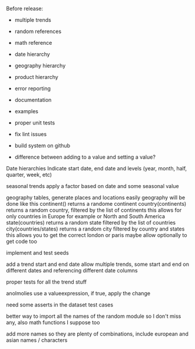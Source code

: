 Before release:
- multiple trends
- random references
- math reference
- date hierarchy
- geography hierarchy
- product hierarchy
- error reporting
- documentation
- examples
- proper unit tests
- fix lint issues
- build system on github

- difference between adding to a value and setting a value?

Date hierarchies
Indicate start date, end date and levels (year, month, half, quarter, week, etc)

seasonal trends
apply a factor based on date and some seasonal value

geography tables, generate places and locations easily
geography will be done like this
continent() returns a randome continent
country(continents) returns a random country, filtered by the list of continents
this allows for only countries in Europe for example or North and South America
state(countries) returns a random state filtered by the list of countries
city(countries/states) returns a random city filtered by country and states
this allows you to get the correct london or paris
maybe allow optionally to get code too

implement and test seeds

add a trend start and end date
allow multiple trends, some start and end on different dates and referencing different date columns

proper tests for all the trend stuff

anolmolies use a valueexpression, if true, apply the change

need some asserts in the dataset test cases

better way to import all the names of the random module so I don't miss any, also math functions I suppose too

add more names so they are plenty of combinations, include european and asian names / characters